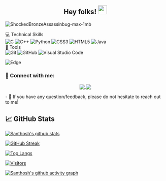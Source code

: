 <h2 align="center">
  Hey folks!
  <img src="https://media.giphy.com/media/hvRJCLFzcasrR4ia7z/giphy.gif" width="28">
</h2>
 

![ShockedBronzeAssassinbug-max-1mb](https://user-images.githubusercontent.com/83581264/162783762-c553bc06-f98f-4d91-9a8d-d4ed9ccce4ab.gif)




 💻 Technical Skills <br> 
![C](https://img.shields.io/badge/c-%2300599C.svg?style=for-the-badge&logo=c&logoColor=white) 
![C++](https://img.shields.io/badge/c++-%2300599C.svg?style=for-the-badge&logo=c%2B%2B&logoColor=white)
![Python](https://img.shields.io/badge/python-3670A0?style=for-the-badge&logo=python&logoColor=ffdd54) 
![CSS3](https://img.shields.io/badge/css3-%231572B6.svg?style=for-the-badge&logo=css3&logoColor=white)
![HTML5](https://img.shields.io/badge/html5-%23E34F26.svg?style=for-the-badge&logo=html5&logoColor=white)
![Java](https://img.shields.io/badge/Java-ED8B00?style=for-the-badge&logo=java&logoColor=white)</br>
🔨 Tools </br>
![Git](https://img.shields.io/badge/git-%23F05033.svg?style=for-the-badge&logo=git&logoColor=white) 
![GitHub](https://img.shields.io/badge/GitHub-100000?style=for-the-badge&logo=github&logoColor=white)
![Visual Studio Code](https://img.shields.io/badge/Visual%20Studio%20Code-0078d7.svg?style=for-the-badge&logo=visual-studio-code&logoColor=white)

![Edge](https://img.shields.io/badge/Edge-0078D7?style=for-the-badge&logo=Microsoft-edge&logoColor=white)

### 🤝 Connect with me:

<p align="center">
  <a href="https://twitter.com/Santhos51581719">
  <img align="center" src="https://img.shields.io/twitter/follow/santhosh207?label=Twitter&logo=twitter&style=for-the-badge" />  
</a>
  <a href="https://www.linkedin.com/in/santhosh-s-1a82a4221/">
  <img align="center" src="https://img.shields.io/badge/linkedin-%230077B5.svg?style=for-the-badge&logo=linkedin&logoColor=white" />
 </a>
 </p>
- 💬 If you have any question/feedback, please do not hesitate to reach out to me!

## 📈 GitHub Stats 

[![Santhosh's github stats](https://github-readme-stats.vercel.app/api?username=santhosh207)](https://github.com/santhosh207)

[![GitHub Streak](https://github-readme-streak-stats.herokuapp.com/?user=santhosh207)](https://git.io/streak-stats)




[![Top Langs](https://github-readme-stats.vercel.app/api/top-langs/?username=santhosh207&layout=compact)](https://github.com/santhosh207) </br>

[![Visitors](https://visitor-badge.glitch.me/badge?page_id=santhosh207.santhosh207)](https://santhosh207/)
  
[![Santhosh's github activity graph](https://activity-graph.herokuapp.com/graph?username=santhosh207&theme=dracula)](https://github.com/santhosh207/github-readme-activity-graph)

